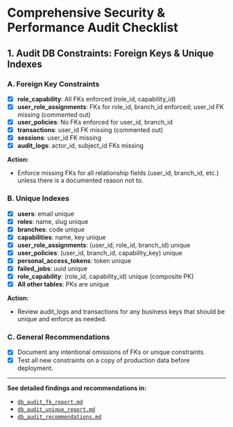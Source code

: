 # Comprehensive Security & Performance Audit Checklist  
## 1. Audit DB Constraints: Foreign Keys & Unique Indexes

### A. Foreign Key Constraints

- [x] **role_capability**: All FKs enforced (role_id, capability_id)
- [x] **user_role_assignments**: FKs for role_id, branch_id enforced; user_id FK missing (commented out)
- [x] **user_policies**: No FKs enforced for user_id, branch_id
- [x] **transactions**: user_id FK missing (commented out)
- [x] **sessions**: user_id FK missing
- [x] **audit_logs**: actor_id, subject_id FKs missing

**Action:**  
- Enforce missing FKs for all relationship fields (user_id, branch_id, etc.) unless there is a documented reason not to.

### B. Unique Indexes

- [x] **users**: email unique
- [x] **roles**: name, slug unique
- [x] **branches**: code unique
- [x] **capabilities**: name, key unique
- [x] **user_role_assignments**: (user_id, role_id, branch_id) unique
- [x] **user_policies**: (user_id, branch_id, capability_key) unique
- [x] **personal_access_tokens**: token unique
- [x] **failed_jobs**: uuid unique
- [x] **role_capability**: (role_id, capability_id) unique (composite PK)
- [x] **All other tables**: PKs are unique

**Action:**  
- Review audit_logs and transactions for any business keys that should be unique and enforce as needed.

### C. General Recommendations

- [x] Document any intentional omissions of FKs or unique constraints.
- [x] Test all new constraints on a copy of production data before deployment.

---

**See detailed findings and recommendations in:**  
- [`db_audit_fk_report.md`](db_audit_fk_report.md)
- [`db_audit_unique_report.md`](db_audit_unique_report.md)
- [`db_audit_recommendations.md`](db_audit_recommendations.md)
